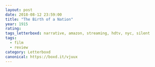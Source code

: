 ```yaml
---
layout: post 
date: 2018-08-12 23:59:00
title: "The Birth of a Nation"
year: 1915
rating: 
tags_letterboxd: narrative, amazon, streaming, hdtv, nyc, silent
tags:
  - film
  - review
category: Letterboxd
canonical: https://boxd.it/vjuux
---
```

